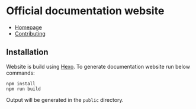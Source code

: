 # Official documentation website

- [Homepage](http://bugflux.com/)
- [Contributing](http://bugflux.com/guide/master/for-developers/contributing.html)

## Installation

Website is build using [Hexo](https://hexo.io/). To generate documentation website run below commands:
```
npm install
npm run build
```

Output will be generated in the `public` directory.